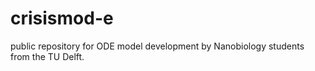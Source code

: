 # crisismod-e
public repository for ODE model development by Nanobiology students from the TU Delft.

